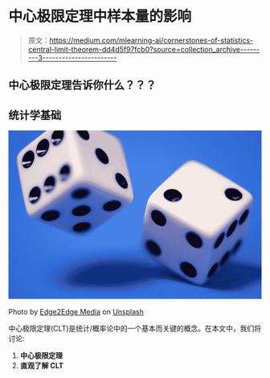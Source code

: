 # 中心极限定理中样本量的影响

> 原文：<https://medium.com/mlearning-ai/cornerstones-of-statistics-central-limit-theorem-dd4d5f97fcb0?source=collection_archive---------3----------------------->

## 中心极限定理告诉你什么？？？

## 统计学基础

![](img/7290f3b5e3549684fc3cea0a2792d4ed.png)

Photo by [Edge2Edge Media](https://unsplash.com/@edge2edgemedia?utm_source=medium&utm_medium=referral) on [Unsplash](https://unsplash.com?utm_source=medium&utm_medium=referral)

中心极限定理(CLT)是统计/概率论中的一个基本而关键的概念。在本文中，我们将讨论:

1.  **中心极限定理**
2.  **直观了解 CLT**
